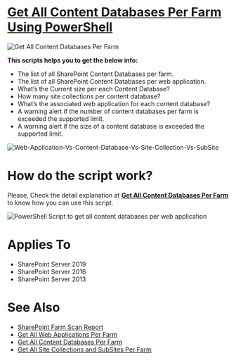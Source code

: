 # [Get All Content Databases Per Farm Using PowerShell](https://spgeeks.devoworx.com/get-all-content-databases-per-farm)

![Get All Content Databases Per Farm](https://i0.wp.com/spgeeks.devoworx.com/wp-content/uploads/2020/03/How-many-Content-Databases-List-Per-Farm.png)

**This scripts helps you to get the below info:**

- The list of all SharePoint Content Databases per farm.
- The list of all SharePoint Content Databases per web application.
- What’s the Current size per each Content Database?
- How many site collections per content database?
- What’s the associated web application for each content database?
- A warning alert if the number of content databases per farm is exceeded the supported limit.
- A warning alert if the size of a content database is exceeded the supported limit.

![Web-Application-Vs-Content-Database-Vs-Site-Collection-Vs-SubSite](https://user-images.githubusercontent.com/49816567/85030976-c8c04800-b186-11ea-96b0-24cd8d743e1c.gif)

# How do the script work?

Please, Check the detail explanation at **[Get All Content Databases Per Farm](https://spgeeks.devoworx.com/get-all-content-databases-per-farm)** to know how you can use this script.

![PowerShell Script to get all content databases per web application](https://i0.wp.com/spgeeks.devoworx.com/wp-content/uploads/2020/03/Get-Content-Database-size-Per-Web-Application-in-SharePoint-farm.png)

# Applies To

- SharePoint Server 2019
- SharePoint Server 2016
- SharePoint Server 2013

# See Also

- [SharePoint Farm Scan Report](https://spgeeks.devoworx.com/sharepoint-farm-scan-report-powerhell-script/)
- [Get All Web Applications Per Farm](https://spgeeks.devoworx.com/get-all-web-applications-per-farm/)
- [Get All Content Databases Per Farm](https://spgeeks.devoworx.com/get-all-content-databases-per-farm/)
- [Get All Site Collections and SubSites Per Farm](https://spgeeks.devoworx.com/all-site-collections-and-subsites-per-farm)


